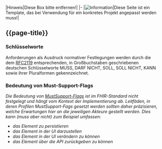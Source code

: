 |Hinweis|Diese Box bitte entfernen!|
|-
|![Information](https://wiki.hl7.de/images/thumb/Under_construction_icon-blue.svg/100px-Under_construction_icon-blue.svg.png)|Diese Seite ist ein Template, das bei Verwendung für ein konkretes Projekt angepasst werden muss!|

## {{page-title}}

### Schlüsselworte

Anforderungen als Ausdruck normativer Festlegungen werden durch die dem [RFC2119](https://tools.ietf.org/html/rfc2119) entsprechenden, in Großbuchstaben geschriebenen deutschen Schlüsselworte MUSS, DARF NICHT, SOLL, SOLL NICHT, KANN sowie ihrer Pluralformen gekennzeichnet.

### Bedeutung von Must-Support-Flags

*Die Bedeutung von [MustSupport-Flags](http://hl7.org/fhir/R4/conformance-rules.html#mustSupport) ist im FHIR-Standard nicht festgelegt und hängt vom Kontext der Implementierung ab. Leitfäden, in deren Profilen MustSupport-Fags gesetzt werden sollten daher präzisieren, welche Erwartungen hier an die jeweiligen Akteure gestellt werden. Dies kann (muss aber nicht) zum Beispiel umfassen:*
* *das Element zu persistieren*
* *das Element in der UI darzustellen*
* *das Element in der UI verändern zu können*
* *das Element über die API zurückgeben zu können*